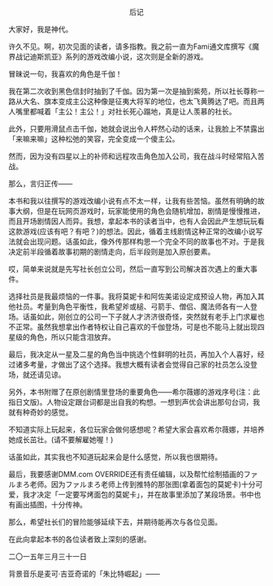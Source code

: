 <p align="center">后记</p>

大家好，我是神代。

许久不见。啊，初次见面的读者，请多指教。我之前一直为Fami通文库撰写《魔界战记迪斯凯亚》系列的游戏改编小说，这次则是全新的游戏。

冒昧说一句，我喜欢的角色是千伽！

我在第二次收到黑色信封时抽到了千伽。因为第一次是抽到紫苑，所以社长尊称一路从大名、旗本变成主公这种像是征夷大将军的地位，也太飞黄腾达了吧。而且两人嘴里都喊着「主公！主公！」对社长死心蹋地，真是让人羡慕的社长。

此外，只要用滑鼠点击千伽，她就会说出令人枰然心动的话来，让我脸上不禁露出「来嘛来嘛」这种松弛的笑容，完全变成一个傻主公。

然而，因为没有四星以上的补师和远程攻击角色加入公司，我在战斗时经常陷入苦战。

那么，言归正传——

本书和我以往撰写的游戏改编小说有点不太一样，让我有些苦恼。虽然有明确的故事大纲，但是在玩网页游戏时，玩家能使用的角色会随机增加，剧情是慢慢推进，而且开场剧情因人而异。我想，拿起本书的读者当中，也有人会因此产生想玩玩看这款游戏(应该有吧？有吧？)的想法。因此，循着主线剧情这种正常的改编小说写法就会出现问题。话虽如此，像外传那样构思一个完全不同的故事也不对。于是我决定前半段循着故事初期的剧情走向，后半段则是加入原创要素。

哎，简单来说就是先写社长创立公司，然后一直写到公司解决首次遇上的重大事件。

选择社员是我最烦恼的一件事。我将莫妮卡和阿佐美诺设定成预设人物，再加入其他社员。考量到角色平衡性，我希望斧或槌、弓箭手、僧侣、魔法师各有一人登场。话虽如此，刚创立的公司一下子就人才济济很奇怪，突然就有老手上门求雇也不正常。虽然我想拿出作者特权让自己喜欢的千伽登场，可是也不能马上就出现四星级的角色，所以只能含泪放弃。

最后，我决定从一星及二星的角色当中挑选个性鲜明的社员，再加入个人喜好，经过诸多考量，才做出了这个选择。我想大概有读者会觉得自己家的社员怎么没登场，就还请见谅。

另外，本书附赠了在原创剧情里登场的重要角色——希尔薇娜的游戏序号(注：此指日文版)。人物设定跟台词都是出自我的构想。一想到声优会讲出那句台词，我就有种奇妙的感觉。

不知道实际上玩起来，各位玩家会做何感想呢？希望大家会喜欢希尔薇娜，并培养她成长茁壮。(请不要解雇她喔！)

话虽如此，其实我也不知道玩起来会是什么感觉，所以我也很期待。

最后，我要感谢DMM.com OVERRIDE还有责任编辑，以及帮忙绘制插画的ファルまろ老师。因为ファルまろ老师上传到推特的那张图(拿着面包的莫妮卡)十分可爱，我才决定「一定要写烤面包的莫妮卡」，并在故事里添加了某段场景。书中也有画出插图，十分传神。

那么，希望社长们的冒险能够延续下去，并期待能再次与各位见面。

在此向拿起本书的各位读者致上深刻的感谢。

二〇一五年三月三十一日

背景音乐是​​麦可·吉亚奇诺的「朱比特崛起」——

